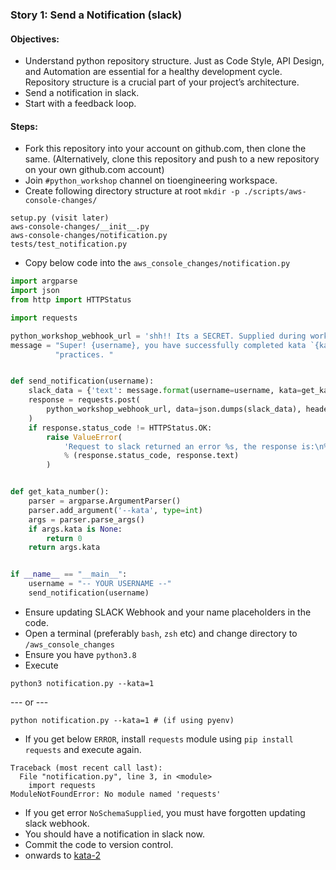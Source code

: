 
### Story 1: Send a Notification (slack)

#### Objectives:
- Understand python repository structure. Just as Code Style, API Design, and Automation are essential for a healthy 
  development cycle. Repository structure is a crucial part of your project’s architecture.
- Send a notification in slack.
- Start with a feedback loop.

#### Steps:
- Fork this repository into your account on github.com, then clone the same. (Alternatively, clone this repository and push to a new repository on your own github.com account)
- Join `#python_workshop` channel on tioengineering workspace.
- Create following directory structure at root `mkdir -p ./scripts/aws-console-changes/`
```
setup.py (visit later)
aws-console-changes/__init__.py
aws-console-changes/notification.py
tests/test_notification.py
```
- Copy below code into the `aws_console_changes/notification.py`
```python
import argparse
import json
from http import HTTPStatus

import requests

python_workshop_webhook_url = 'shh!! Its a SECRET. Supplied during workshop.'  # python_workshop channel in TIOEngineering workspace.
message = "Super! {username}, you have successfully completed kata `{kata}` in your journey of learning python best " \
          "practices. "


def send_notification(username):
    slack_data = {'text': message.format(username=username, kata=get_kata_number())}
    response = requests.post(
        python_workshop_webhook_url, data=json.dumps(slack_data), headers={"Content-Type": "application/json"}
    )
    if response.status_code != HTTPStatus.OK:
        raise ValueError(
            'Request to slack returned an error %s, the response is:\n%s'
            % (response.status_code, response.text)
        )


def get_kata_number():
    parser = argparse.ArgumentParser()
    parser.add_argument('--kata', type=int)
    args = parser.parse_args()
    if args.kata is None:
        return 0
    return args.kata


if __name__ == "__main__":
    username = "-- YOUR USERNAME --"
    send_notification(username)
```
- Ensure updating SLACK Webhook and your name placeholders in the code.
- Open a terminal (preferably `bash`, `zsh` etc) and change directory to `/aws_console_changes`
- Ensure you have `python3.8`
- Execute
```shell
python3 notification.py --kata=1
```
--- or ---
```shell
python notification.py --kata=1 # (if using pyenv)
```
- If you get below `ERROR`, install `requests` module using `pip install requests` 
and execute again.
```
Traceback (most recent call last):
  File "notification.py", line 3, in <module>
    import requests
ModuleNotFoundError: No module named 'requests'
```
- If you get error `NoSchemaSupplied`, you must have forgotten updating slack webhook.
- You should have a notification in slack now.
- Commit the code to version control.
- onwards to [kata-2](../kata-2/HOW-TO.md)